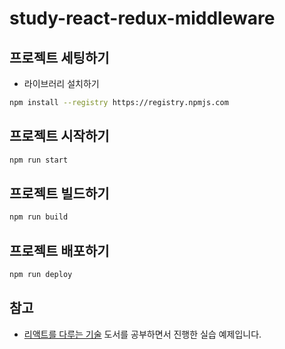 # study-react-redux-middleware

## 프로젝트 세팅하기

- 라이브러리 설치하기

```bash
npm install --registry https://registry.npmjs.com
```

## 프로젝트 시작하기

```bash
npm run start
```

## 프로젝트 빌드하기

```bash
npm run build
```

## 프로젝트 배포하기

```bash
npm run deploy
```

## 참고

- [리액트를 다루는 기술](https://search.daum.net/search?w=bookpage&bookId=5056576&tab=introduction&DA=LB2&q=%EB%A6%AC%EC%95%A1%ED%8A%B8%EB%A5%BC%20%EB%8B%A4%EB%A3%A8%EB%8A%94%20%EA%B8%B0%EC%88%A0) 도서를 공부하면서 진행한 실습 예제입니다.
